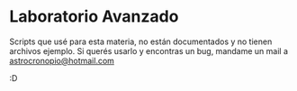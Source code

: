 # Laboratorio Avanzado
Scripts que usé para esta materia,  no están documentados y no tienen archivos ejemplo. Si querés usarlo y encontras un bug, mandame un mail a astrocronopio@hotmail.com

:D

